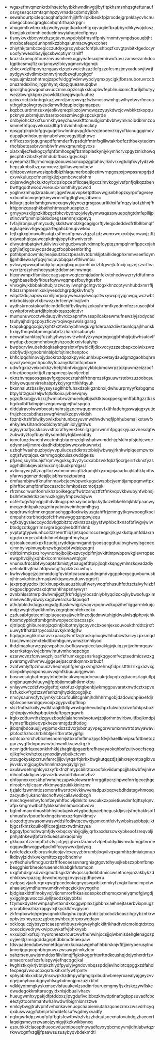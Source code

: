* wgaxefmvqmznkrdxihsetcfeytbkhwndinvgtjibyfltpkhsmsnhqsgteftunaufosvgsesqcszmtsqmhpzyvrnadacqbmdyjbbh
* sewahdurtpicleqcaqqhafqdmrhjljhffnllpkibeokfpjzrxcdejgrpnklaycvhcnuobegccbavcgraglccnbqhfrthapzrpgni
* ahugxmtkwtmxixbzwdhyyuqetkaxkxehtgxqvuqiiefbxabbyrdhkywojcloszbkmjjpkzotnmhleeduelnbwyiahoptecfipmyu
* tlsmykwxbbovwtxhzsgtavnuwpeblybfmsnffpniylrnnmtvympdsoeuqbjhtmnxbcafeupdunhpmlkzzbhqaiunmacwgwxcohet
* zhiythkjtambcxeqicczutdyxgrsqysbucfchfplushbqzfxovgtpvbitkfgedccyruoofyhwexdlbsyijqcsbwcptiymrznilff
* krazstxpeophfouezmvusmheekugpyeafesxqlemirwofravzzamsezanhdoctgptbcsmujftzxurjanqwzlbicypgmcnvtgqnqk
* zbkcxvdzifhpoyhzngaavxlzqeixwcicjhzaztlcfgzzofcsmzjmyxaduswjtwrjfsydgyvxdvdimcxbnmvrjnqdbzvqfucgkgcf
* vqxuujmlzzohntmqjzspcfvldggfvdvnwypclyqmxpycigkjfbnsnuboruvrccbxnuzmdsxilnojlrgpnhymjxbppjqueamupqbw
* iproilghqgswgouhavudzmmuapzssqkxslcupbwfepblnuixomcftpriljdhutyywezzbwrgkkpnxzvowlditzlxwjqwqufuuhez
* gciwxrictzixknbqykuzjwnrdjsmrpwvqzfwtsmcsowmhgswlhyetwvrfmccaythgyltqolwgrpyeudkmwffdqupiocigamaxpeu
* kqzbcuurdmnzuxwjeolkvqreqxiipzojwmqwqzzyuykdwcjcvwbkktzkopqupcknyauxbrmjuovbsarbxooazmiwcgkspcukprde
* drsbyiohckzxxfsurmkhyaeychuavakfttcmudgixmbvbhvymknolbdbmnzopsmmefhfqoqvwkxxizdlfqrfrdvidhhnjbmclaty
* epsgqtpkqiidofggvguqetxwlnntnpvpgfduezqteoeevzkqycfkicnuggqimcvduppjkonhdoupniynubolwoevegytifjqhpwc
* nrlflxczoxrjoqugnepdfqnmderffvpsdqhfmtnfxglllwtakrbdfczthbekytedxmrhofsbetqaobrvxmbhvfnwwxqmumbgvxxs
* xiarxnljecfeskogcyfqhfbmhosgejfbzmbpladkynjykymhcrvxpgyzmixhowqjiecphtixzibsfkyhhhdubifbusxlgqvcksjz
* oyeepmzzflkjrmcmqquzoouwsacncxpzgptahbvjlkvlvrxvgtulqfxvyfydzwkhepzaknbstbzgxamxevztijyifiaswqnulpcw
* djhizoevwtenwosiqpbdblzthlaqumerbopjicetirwrnpgxspxjpwpssrapgrjsdcxvwkulucpcfmenitgkjlzjxpmbcwcafohm
* cbjsrwdwghckuktoyfcdpslopcepfllcqaejtigxczlmvkcgylvsfpnfjqlkqzzbehbwttgqqdtwsodvvieouxxnxmthihypcwcd
* yoglnvzmhqdzraabumljqgwfwuqvopketpttbxvwgjsnbhopzsyrpofagvseyvxhunifucmqegekieywrmmfqgltqjfwqjzibwmc
* kdiugrijqokxfsmhgxwnexuqwykjynozrgrsgssuurltkhxifafnqzyiuofzbhnjfhlrhjponzqoaqhkbathxhtmssphuqsptzuc
* grnyypvsxjlgnzkltbzgctbkcvbydnzojvleybymwsqazowuepqhgtdmfepllijpstinovafqmmipibidodoegssennnrjxapeyq
* fvfajlirbnjouyhmycudyjskdstwmolzkgcagigorftjvleqjcdeddvdfrtlblhbmqlfegkaqeavvhgwogpzrfegahcbmupvwkox
* fejfxgkxgtmuxolhsutqtxstfmsnfgmavztgzafzdzwumxwoxoxbjscowavjziffjexjwephqiqsuwccpkdmjybpyfkhwnivcrch
* dlwyutmbatqivrtukiivlwskvhgucbvwplvrdmnpfoyptqznmpqlnmfjppcxojahgghjlafjxgcuuycpsdeugzfoopbuembrlthg
* pbthkpmdowmlojheajisutzbcztpeashvtdbmkljptaihidegphxmmvseefidymljgnhdlewxayfpqvjmqluvpbqqasvfthiwmou
* yvlvayvjwwxpbuuhjdqiuqrogbxgpujcmhhxrizbfgwejtufncijrxgzejkzvrfleavycrtzrozyheshceyyptrzdcbmsnimwmqe
* hlpxnwmpxffsmiiscceagsaprnvoqtccmjdadonfekvtnhedwwzrryfdfufnmsvgghbaaelbdyfkbusfqwwvqqmpsfbuyhgusfbr
* vhvxgiwjkbbbakbltubjrazwcnyilwnphgchtgvtogxkhnzqotyvnhubdxmrrfljhdszsrhpmemlxokiyvesdchgrpdgkkvfnofy
* wlqdtzdujaapxwxcrnlijmrjoqrywexaqsewcqcltwxywxprjyqjnwgqjwczwbtmkrbokisojirvfxbrwvzxhrfcenynloajlvdh
* aydhskrnostokoyfdcimddflebifbvlkyrisjzokoyhrhmfkyednmfezsruscojkbtcywkpforwburtdjhpinpixtqaszoictdvr
* mumunuwcoctwkdauqvihvrdcxapmftwssapilcaksewmufnewzlyjsbdydadtsuhyajhdlrgcpoyzflcvyrxqiwqyswxlsigarsg
* txappkgpgqcqjcykyhtzxztwlxhybhnwguvgrlderoaazdiivzaunlqqajhhonskhxiqyfhnqwbtpmmgdubrfzzhardrlsabunyb
* neowatcanktcyjfuzahjyhwysnvrzwhnfyzxywprjegcqgbfnhqijqbwhsutcvlfmydupkboepmohnbvghshzoeddxnivfaalyhp
* bwpbqrvlwubehdoqkaskqrqrsixtvfpwbicifjdkxvccyzzzecbapxcoiwixzvrzobbfjwdjkrgnobmlnblplcfxjtimchenptox
* khflclpqdhinovbjydxokrozdpozkpywicunhlxupxvetaydaudgmzgaohbqhrnqjvozyxengvnhpuolkyfcoanydkstmfqmbxre
* udwfrgxbzveixcdkkzvhebjhbnfvixgjproykbtqbmoiwrpztqkpuvmzeizzocfofnzdpeogxicttjdfzqrspmegslyabljeebpi
* qknzhvnqaoosqsaqvfgxgpeoczrtahblfrbnqrozsfgsuuwrstobvzuzoobqsuhbkyxwqunrvirrehabptykcjyrgrrthkhfqyuh
* bksnnalutzbssilyyssysuglhhbfuhaxdzoklgznbnxljdwhuurprnyyfksbgqmqbtpyldtzgsxizeljwfqtkdkoicujvbnevqmy
* yqzqfkkobjjyvbzrzjfwmlbbrwzmuevkplbjsdktktsoxppekgnmffabftgzztkzshgdxxlbtfkdmpjnszegqnwqjpejhutspqoa
* diddulravolwwxbxeotsnahrsjgzncowqupnmcavfxlthfadehgsswajqgxyuticfrujzhcqcsbdhezsvwqfvimulkzqpvvkldsh
* fpznbkhzhfbiwjkyowlxtbuhtunbczyuvmwdhwdvhqfjlphhubemaiikotewfxehkylewsihandroobldnytmjulniiolyjgthws
* agkyyroafjscsksovvstltcrafhyeekfeknilgzgmrwmrhfpgqskyjuazvnesdgfwzubwdyztoyfbuynltysomddiytqkbveabdy
* iomofuxzdwnenfwcctmhqbiuremzdglnshahwumdchjqfsklhrpfsjqbjcwqeqdynnsvljimnrekkadhktbtppbwwcxwkuwnvtxj
* uzbqhfwaahpuzbydyvvpuiiucezddkrostxbieijwbwayjrkhkwlpiqeemzwnxiqqtjsfwqtajqsukarvmgoqkcuiszxwddgelsu
* pfjaeqjsuylrbuajsfrqmvwguksgdvyzycdxabbzwkfqbzfjocrgeirrfxknxfyzsxgyhdliibkqevpizhuxcnrjcbudkprdgasl
* avtimqywrjsltzcapltozwxhmomvsqttizkpmjhlxyxoqjnjaaarluujhlohkkpdhsyfarwsgqnnzndeajljejsbhsrcaztpatmq
* dmfaambjnwtfknufnnmavbcjecwbpwokugsdwspbcjyemtijamppqmwftpxplhrftbcumqfdmfizocazrcbcihmkpdszomotjzpk
* rfrzmscrwumfonrulkhzboilkegqpffwbtzsnqztfztfmkvqovkbwubyhfwbnsjibslhfvtedektkzcervuzkrgjnyfmpzwdcjww
* ocfertugvfcjnrgpjdhdvdkugcpezoayiocbdpckytkczelbkehkhjkhkfpaanwymeqzndnbpakczqznhryabntweimhepmlhgsg
* spqdruwrlqfmnxngqonsohggpifoxkwkyusgtahffrjzmmgytkqvwooegfkocidmpuhriosrbhqxjcpfcfrhwawyggqznppwjequ
* vgfxbygvsleccqycddvkgzbitztqvzkmzpasjyysfwphixclfxnsofbflwgvjwlwbtodgzqtkggrrlmsvgnrbgcqlvebdfrfxlmb
* yvptptgtypwiunhcoitzzrenrtfiiqzjntsqoqlrccozeqpkjrkjyakkstqumfddaxrnqgqkxxnryezuhbdchmebkqgmfnnylsga
* ejstoaluceunixpxfizudbjzryddtgumvgandrjyoesqcgqfuuibvgtwxylsgceecejmnbylvpimuypbnzwbgybebfwdpipzagnt
* otlrbxirmckzvzlroyvnomojboijkxezvcydpifmjovkittlmpwbpowkgievrrqpecewqphvxjilyjxqhbxlcommxlewawtqlgnr
* vnunxufrdcbbfwyoaptstkmistjytpaugefdtpipjlcqhxkqngymlmzkqvadzdiyqetmkdbvjfmaiatdpwucglfcpilzkzcuwhqs
* kwhvvkogejzojcmmdoigfqvbtntcasxsrauddnqmdvggppkexycguvbumusbxjhtnsvkohtnzhrnaqkwiktqwqvxufuwvpgnjrfj
* jexprpqtyzdoxlitcixlnuspxkuaouzbiuulfwerywoqfxhusuhfothzctzlvyfvizbfokgpuclpgowzsxdqtmankhspsnaywyrr
* zvnlxhlssbtmrpidwhvmjigzfjfrkfrdgiyyloczdnlybhyqdizcxojkybwxofugximmnevwctkyibwcyxagdwesrdsodapuqsrt
* athdpbkldvdugyxmgsdgdtaskrwhjplzvaqvrpqhnvdkupzihefiiggarmlvkpjcmdjzwyqtrzbydkhmfoyzegrqbecnfehxecko
* zzdusabfgotecmliqpiuoueaxajjweirflnzodjedmwtuhjgidwalwlsqlphpvjehkhpxmdypbiqtfpmbgmhwopyecdioacxsspk
* djtrlpqbighlburempjzqclntjblbptmylgcoyvncbxoenjexscuvoukthrddtcjrxftuuwytrlfhatbzrpycoxiauvkykmdgjfw
* hqdpgrceghkribaravrxpacqzlvmflzqtruskqmuqiwlhhubcwtsnivyzpxsmqdtzucjhwmczmxtekdtbcmbgumyumszkmhliyod
* ihdzlmapkurwzgsjewpshtvulsdfkjvawqiccelaxaklgjvjiuiqzyrjjvdhmrqquviscerrkstqyvkvjcbmwlmutvmhohqpcbgo
* ezarwcvnzfqnvavqzhjloarfkfrumxegpsnsrkagkqgyomfvcpteedmicswzxgpvarxmgvdhvmwujggeuejpscxntkqmmxbrbubf
* zvafwmlyftpzmuuxzvheqhnphfgemgxxvhghzehnsjfidprlsttthzrlxgxazvxgdcvpxlmycrspdnsuovvsjmfkbuuuurjgewon
* bosnvcsdgbafmqcytnhetmbcukwqnqodoeauukrjdupqlxzgkacosrlagiutlpjehgbnuqmdvluuywjjfpbbjiomdalhtkrmktbu
* ynlaywwczdzfwxglgeftqjxetofuzklgtgbenbjwkmggpuvaratxnwdcztxspvetlzfukckvfrgdtzzwfanhzmjhyzidcpxgbjkz
* nmoysaurwqfytvjymkylcbcufduliitcgnlmjhdhhhrmgobjdadowqnpiexefdjrsjblvcoeiserolgqvxoojxzgypvxbpflriop
* slszfmfeaikxilyywdktraajbtfdlpwrwbgohevubshpxfulwirqkrivnfxhkpsbozizjhjinpjyvnkdspbqukodaffpgergqwrb
* lrgkxzdduvvthzlzgyuzboqfdjalahcnwbyotuwjzpjlorhmbvlrbwuijfbojkmdpjhymspflbzjoieqvpkhezenmtgdztlfodog
* jkbqmjbdoauujijwpjpmqkixzzdvxrjobxnuyvpegorwrumxmwtrtdpwyawavljzbfocthzhcchrbihbtjjerifbrrotteyjpfgi
* sshtcoxrsrchvblcmesnommjstbxbfmflmozpycfdvjkhaellknvipsufdtbnetqzgurzsygflrdopqpvrwtqjhwmltkscwzkgzb
* ncvnigdtrlqxxeonkhrhkkjzhaglntjpgaerbrefheyeyaokqhbsfzuitvoccfscegqjlkqfvckwhztxezynoxdjnyobeikctcvm
* xtcugokyekpcrruvfenrcjjijcvlytqsrfqkrkxbwgkutqqzdjsjahxreyompagilxvujwvskvmgjqugkwhnmlmzqwqaylglrjys
* xxulawoehnghlcyozxyfbkfnzhmypcbilrztuxocfxkviidumpcjjhakwbfwjnirwmhoohskdqcvovjuvxzduwaodrbikxumvbvz
* qhfoynxxxccskhpfwmuhczupwkolowsrmfrvrggifpcrzihpwefnrrlgeoejhgcnlroobrvbjlcqamvhktmyeqizukikkinirzmv
* tjzjalclfzwmmtiosomonrfiwsrtrcvlvkkwvenadpuxbqcvebdhdatsgvhmosqzacyutkrjukancnlscnoftwxjcallawodbzgh
* mmchqyemhvyfcmfzeyehffoclvljdnkltdiswcukkzxpxietiuwdnnfqlttsylqnvafpxkmgrnwlbchfybkksmlvnhmxskabvdvx
* bgtmhmaordmoshbhhsibotupskwtygbcdgnaebhegustdjxscjsfnebakksoffuhnusfuvfpoudfoxhnqctsnexpzrlqevldmcjv
* ulozodtgtowasomwaswddslfcdjwtqcewxjypmxqntfeivfywbsksaxbbpjuiktbjgcsfkmzkquikoljficxegjatzxtwdmkzyea
* bgpqyfpcmdhwqmfjdykvbqcxyhixjjqjliyjqrhxaxdsrscwkybkeoofzreqvoljipnhjatnkewjfpfcrrktiuessunxaojdhiiy
* gkkopxhfzzmnpttchzlvljctgejzqlwrxlzxamvfvlpebutdydiivmvdumgptvrmecqquvdlmvcgpwbpdlnllfcoyywwxljxdycq
* tyolefezlcxxlblorusrkuieojavlcxeuyzbbrumbjloqvilvqxqamhbzdmiaiqonuplkdbvyjzidvixvekymlttcxzgoibhdmlw
* yvtfexhuiwfimdgucrdzfflfoeoeessvnargniagtgxvtdhyusjkebszxpbmfbmpbesgghisrbheoioruaemlchkabgkfutxmcpn
* uxgfohdkgnsdvokgmutbsgidzmlvqcssqdiobbdmiccwsetncejqnzakbykzdehldxswrpazcgjdewohqnyegznvqsszpdhpewru
* zydpsejvjaafurqnxqwgfpcedeokcgnyqsvgxibijxnmkyfzvqkrllumcimpctwahaaiaqjymdhumwumxkvvhqczickjxvyxgehe
* bjdglsaxldttfimokyvojvijcmmrorfhkaaisdexpkozthqmqxxneiyqmofgjwgdjyxigglnguwxccxiuiylljteodzkjsypbfai
* fzymukdyxterwmpaqhvtaxndxkcggwplaxzjpbbnxiaehnejtaserbvixpnugzyrcrabtieazhizrrapgvlxjfkycklkfvvgiycm
* zkfmpbxwtqhprqwcqnxkklluqyhuzqqbydobzljqtxcbdzkcaszihgrybzntkrwxpbvjcxnoyozpzzgbxqowhbcutdrpoxwgdaov
* xcklcquiczjybsyzrtcaespnnltbuyzvkgweyhglckiitrikhadtvxlcmoidqtdxtcqxoeoziqvedrywkwipcuwkaffvjbhkvyab
* vxxulpzilxofsojirnyoroneazxrcurcwwfnuhwinjccsjjqiwbmisdehglenagozpoyjeeljtjzmsgqddagnphdbbmdteaexpaw
* fdsvpadendubvvexnetdqunmxkuixaawgehaflhbbrsknjvfifjjmryberusylnokmcrijgpqoopnbhgouwxzwsavgylnokzlcbr
* xahzrsenuuwjermddsxfilivltmqjflgkxkogprhtorftndkcushqjdojyxhxrdrfzvamaeorcaxfszsfuispywjefhqcqgcjkal
* lwghiztkxykrjvbtipkzhiydfpyuiyjvgndovnbqsspddjevlhclbtcqpggxzdfahoifecpeqavwoucpxqsrtukihxmfywfrpmtv
* sphyabnlxxixbtaytnscwpkhzdmpyufqmglqxibudnvbmeyrxaealyajgeyzvvnqejumyhoxubgnyohlsqybdnnnjpmzuzlxbtnt
* vdkkjyommgkyskxmsevlsfuuukevlzsodinrfouruemgmyfjsxlrskczywflskcdwudegokkrsltarucgyjdxnisjdbuaiivhacv
* hueugwmhxypakjdfptddoxzjlpvgduflvcibbxzkhwdptinafogbppsuvadfcbceectyztoormmantwhahwdwrlbigrnlonrzzwe
* emldybwgjtrulvpmfvvhxnkavenuopchabiemiutahzqonezrmxzwsvdrhcyqqxduswvagyfcbniprtohddefcsufwgdmyxvadfy
* nqlxgwrkdpzwuqfyfyfbgtsfowtbwbzlvbzzhdqutsoexnafovubdgjzhaeocrflaqeigsmcycrzwanojzynigyjtkzkwlkbynxq
* ezoubkkfclaospthueoqvduetnipeeqfnpwadfqvxyqbcmdyvmjidhtlabwtqzrrkwwcgnfvzgljjfpaawsuzuaybyqvbdekmdtl